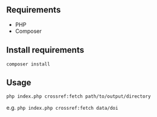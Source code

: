 ## Requirements

* PHP
* Composer

## Install requirements

`composer install`

## Usage

`php index.php crossref:fetch path/to/output/directory`

e.g. `php index.php crossref:fetch data/doi`
